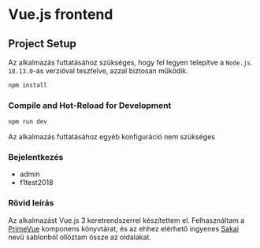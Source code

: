 # Vue.js frontend

## Project Setup

Az alkalmazás futtatásához szükséges, hogy fel legyen telepítve a `Node.js`. `18.13.0`-ás verzióval tesztelve, azzal biztosan működik.


```sh
npm install
```

### Compile and Hot-Reload for Development

```sh
npm run dev
```
Az alkalmazás futtatásához egyéb konfiguráció nem szükséges

###  Bejelentkezés
- admin
- f1test2018


### Rövid leírás
Az alkalmazást Vue.js 3 keretrendszerrel készítettem el.
Felhasználtam a [PrimeVue](https://primevue.org/) komponens könyvtárat, és az ehhez elérhető ingyenes [Sakai](https://www.primefaces.org/sakai-vue/#/)
nevű sablonból ollóztam össze az oldalakat. 